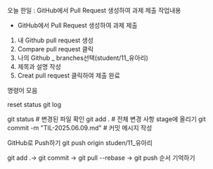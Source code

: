 오늘 한일 : GitHub에서 Pull Request 생성하여 과제 제출 
작업내용
- GitHub에서 Pull Request 생성하여 과제 제출


1. 내 Github pull request 생성
2. Compare  pull request 클릭
3. 나의 Github _ branches선택(student/11_유아리)
3. 제목과 설명 작성
4. Creat pull request 클릭하여 제출 완료

명령어 모음

reset
status
git log

git status            # 변경된 파일 확인
git add .             # 전체 변경 사항 stage에 올리기
git commit -m "TIL-2025.06.09.md"  # 커밋 메시지 작성


GitHub로 Push하기
git push origin studen/11_유아리

git add .→ git commit → git pull --rebase → git push 순서 기억하기


